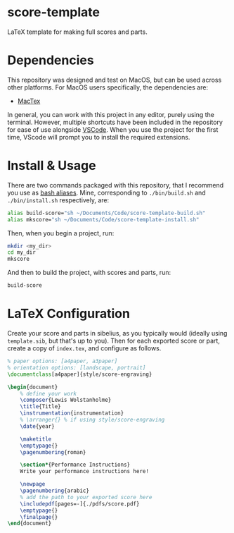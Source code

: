# score-template

LaTeX template for making full scores and parts.

# Dependencies

This repository was designed and test on MacOS, but can be used across other platforms. For MacOS users specifically, the dependencies are:

- [MacTex](https://formulae.brew.sh/cask/mactex-no-gui)

In general, you can work with this project in any editor, purely using the terminal. However, multiple shortcuts have been included in the repository for ease of use alongside [VSCode](https://formulae.brew.sh/cask/visual-studio-code). When you use the project for the first time, VScode will prompt you to install the required extensions.

# Install & Usage

There are two commands packaged with this repository, that I recommend you use as [bash aliases](https://linuxize.com/post/how-to-create-bash-aliases/). Mine, corresponding to `./bin/build.sh` and `./bin/install.sh` respectively, are:

```bash
alias build-score="sh ~/Documents/Code/score-template-build.sh"
alias mkscore="sh ~/Documents/Code/score-template-install.sh"
```

Then, when you begin a project, run:

```bash
mkdir <my_dir>
cd my_dir
mkscore
```

And then to build the project, with scores and parts, run:

```bash
build-score
```

# LaTeX Configuration

Create your score and parts in sibelius, as you typically would (ideally using `template.sib`, but that's up to you). Then for each exported score or part, create a copy of `index.tex`, and configure as follows.

```latex
% paper options: [a4paper, a3paper]
% orientation options: [landscape, portrait]
\documentclass[a4paper]{style/score-engraving}

\begin{document}
	% define your work
	\composer{Lewis Wolstanholme}
	\title{Title}
	\instrumentation{instrumentation}
	% \arranger{} % if using style/score-engraving
	\date{year}

	\maketitle
	\emptypage{}
	\pagenumbering{roman}

	\section*{Performance Instructions}
	Write your performance instructions here!

	\newpage
	\pagenumbering{arabic}
	% add the path to your exported score here
	\includepdf[pages=-]{./pdfs/score.pdf}
	\emptypage{}
	\finalpage{}
\end{document}
```